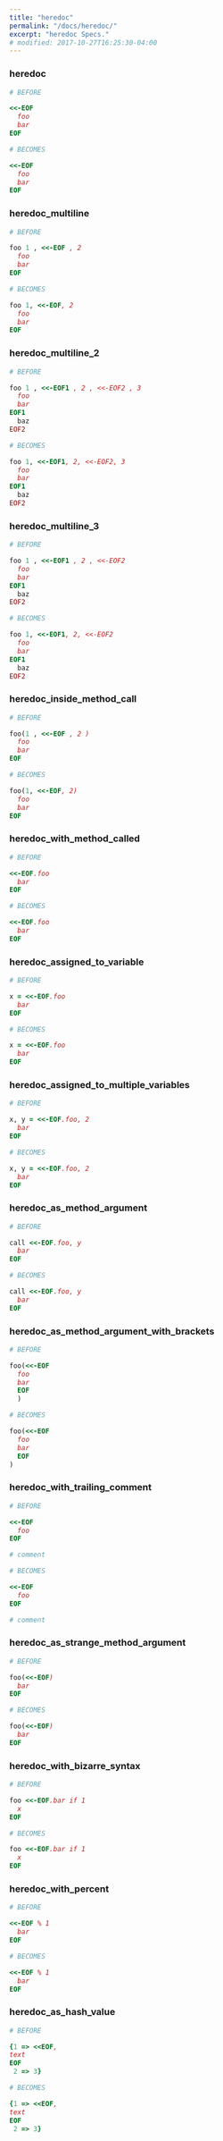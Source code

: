 ```yaml
---
title: "heredoc"
permalink: "/docs/heredoc/"
excerpt: "heredoc Specs."
# modified: 2017-10-27T16:25:30-04:00
---
```

### heredoc
```ruby
# BEFORE

<<-EOF
  foo
  bar
EOF

```
```ruby
# BECOMES

<<-EOF
  foo
  bar
EOF

```
### heredoc_multiline
```ruby
# BEFORE

foo 1 , <<-EOF , 2
  foo
  bar
EOF

```
```ruby
# BECOMES

foo 1, <<-EOF, 2
  foo
  bar
EOF

```
### heredoc_multiline_2
```ruby
# BEFORE

foo 1 , <<-EOF1 , 2 , <<-EOF2 , 3
  foo
  bar
EOF1
  baz
EOF2

```
```ruby
# BECOMES

foo 1, <<-EOF1, 2, <<-EOF2, 3
  foo
  bar
EOF1
  baz
EOF2

```
### heredoc_multiline_3
```ruby
# BEFORE

foo 1 , <<-EOF1 , 2 , <<-EOF2
  foo
  bar
EOF1
  baz
EOF2

```
```ruby
# BECOMES

foo 1, <<-EOF1, 2, <<-EOF2
  foo
  bar
EOF1
  baz
EOF2

```
### heredoc_inside_method_call
```ruby
# BEFORE

foo(1 , <<-EOF , 2 )
  foo
  bar
EOF

```
```ruby
# BECOMES

foo(1, <<-EOF, 2)
  foo
  bar
EOF

```
### heredoc_with_method_called
```ruby
# BEFORE

<<-EOF.foo
  bar
EOF

```
```ruby
# BECOMES

<<-EOF.foo
  bar
EOF

```
### heredoc_assigned_to_variable
```ruby
# BEFORE

x = <<-EOF.foo
  bar
EOF

```
```ruby
# BECOMES

x = <<-EOF.foo
  bar
EOF

```
### heredoc_assigned_to_multiple_variables
```ruby
# BEFORE

x, y = <<-EOF.foo, 2
  bar
EOF

```
```ruby
# BECOMES

x, y = <<-EOF.foo, 2
  bar
EOF

```
### heredoc_as_method_argument
```ruby
# BEFORE

call <<-EOF.foo, y
  bar
EOF

```
```ruby
# BECOMES

call <<-EOF.foo, y
  bar
EOF

```
### heredoc_as_method_argument_with_brackets
```ruby
# BEFORE

foo(<<-EOF
  foo
  bar
  EOF
  )

```
```ruby
# BECOMES

foo(<<-EOF
  foo
  bar
  EOF
)

```
### heredoc_with_trailing_comment
```ruby
# BEFORE

<<-EOF
  foo
EOF

# comment

```
```ruby
# BECOMES

<<-EOF
  foo
EOF

# comment

```
### heredoc_as_strange_method_argument
```ruby
# BEFORE

foo(<<-EOF)
  bar
EOF

```
```ruby
# BECOMES

foo(<<-EOF)
  bar
EOF

```
### heredoc_with_bizarre_syntax
```ruby
# BEFORE

foo <<-EOF.bar if 1
  x
EOF

```
```ruby
# BECOMES

foo <<-EOF.bar if 1
  x
EOF

```
### heredoc_with_percent
```ruby
# BEFORE

<<-EOF % 1
  bar
EOF

```
```ruby
# BECOMES

<<-EOF % 1
  bar
EOF

```
### heredoc_as_hash_value
```ruby
# BEFORE

{1 => <<EOF,
text
EOF
 2 => 3}

```
```ruby
# BECOMES

{1 => <<EOF,
text
EOF
 2 => 3}
```
